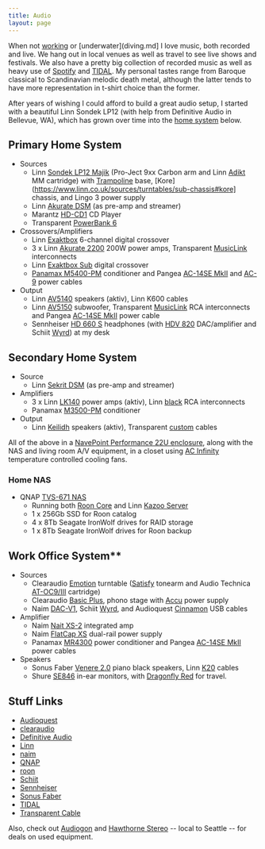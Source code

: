 ```yaml
---
title: Audio
layout: page
---
```


When not [working](work.md) or [underwater](diving.md] I love music, both recorded and live. We 
hang out in local venues as well as travel to see live shows and festivals. We also have a pretty
big collection of recorded music as well as heavy use of [Spotify](https://www.spotify.com/us/) 
and [TIDAL](https://tidal.com/). My personal tastes range from Baroque classical to Scandinavian 
melodic death metal, although the latter tends to have more representation in t-shirt choice 
than the former. 

After years of wishing I could afford to build a great audio setup, I started with a beautiful
Linn Sondek LP12 (with help from Definitive Audio in Bellevue, WA), which has grown over time
into the [home system](#primary-home-system)  below.

## Primary Home System

* Sources
  * Linn [Sondek LP12 Majik](https://www.linn.co.uk/sources/turntables/complete#majik-lp12) (Pro-Ject 9xx Carbon arm and Linn [Adikt](https://www.linn.co.uk/sources/turntables/cartridges#adikt) MM cartridge) with [Trampoline](https://www.linn.co.uk/sources/turntables/baseboards) base, [Kore](https://www.linn.co.uk/sources/turntables/sub-chassis#kore] chassis, and Lingo 3 power supply
  * Linn [Akurate DSM](https://www.linn.co.uk/sources/network-music-players/akurate) (as pre-amp and streamer)
  * Marantz [HD-CD1](https://www.us.marantz.com/us/products/pages/productdetails.aspx?catid=hificomponents&productid=hdcd1) CD Player
  * Transparent [PowerBank 6](http://transparentcable.com/products/show_product.php?recID=68&catID=6&modCAT=1)
* Crossovers/Amplifiers
  * Linn [Exaktbox](https://www.linn.co.uk/speakers-and-amps/upgrades/exaktbox#akurate-exaktbox) 6-channel digital crossover
  * 3 x Linn [Akurate 2200](https://www.linn.co.uk/speakers-and-amps/power-amps/akurate) 200W power amps, Transparent [MusicLink](http://transparentcable.com/products/show_product.php?recID=58&catID=1&perfID=4&modCAT=1) interconnects
  * Linn [Exaktbox Sub](https://www.linn.co.uk/speakers-and-amps/upgrades/exaktbox#exaktbox-sub) digital crossover
  * [Panamax M5400-PM](https://www.panamax.com/product/max-5400-power-management-w-voltage-regulation-2ru-11-outlets-M5400-PM) conditioner and Pangea [AC-14SE MkII](http://pangeaaudio.com/products.html) and [AC-9](http://pangeaaudio.com/products.html) power cables
* Output
  * Linn [AV5140](https://www.stereophile.com/content/linn-av-51-system-sght-review-specifications) speakers (aktiv), Linn K600 cables
  * Linn [AV5150](https://www.stereophile.com/content/linn-av-51-system-sght-review-specifications) subwoofer, Transparent [MusicLink](http://transparentcable.com/products/show_product.php?recID=58&catID=1&perfID=4&modCAT=1) RCA interconnects and Pangea [AC-14SE MkII](http://pangeaaudio.com/products.html) power cable
  * Sennheiser [HD 660 S](https://en-us.sennheiser.com/headphones-audiophile-high-end-hd-660-s) headphones (with [HDV 820](https://en-us.sennheiser.com/digital-headphones-amplifier-hdv-820) DAC/amplifier and Schiit [Wyrd](https://www.schiit.com/products/wyrd)) at my desk

## Secondary Home System

* Source
  * Linn [Sekrit DSM](http://docs.linn.co.uk/wiki/index.php/Sekrit_DSM) (as pre-amp and streamer)
* Amplifiers
  * 3 x Linn [LK140](http://docs.linn.co.uk/wiki/images/3/39/Lk85_lk140_info.pdf) power amps (aktiv), Linn [black](https://www.linn.co.uk/speakers-and-amps/accessories/interconnect-cables#black-interconnects) RCA interconnects
  * Panamax [M3500-PM](https://www.panamax.com/product/max-5300-power-management-2ru-11-outlets-M5300-PM) conditioner
* Output
  * Linn [Keilidh](http://www.highfidelityreview.com/linn-keilidhs-compact-tower-speakers.html) speakers (aktiv), Transparent [custom](http://transparentcable.com/products/show_product.php?recID=92&catID=4&perfID=1&modCAT=1) cables

All of the above in a [NavePoint Performance 22U enclosure](https://www.navepoint.com/navepoint-22u-600mm-depth-networking-cabinet-performance-series.html), along with the NAS and living room A/V equipment, in a closet using [AC Infinity](https://www.acinfinity.com/quiet-cabinet-fans/) temperature controlled cooling fans.

### Home NAS

* QNAP [TVS-671 NAS](https://www.qnap.com/en/product/tvs-671)
  * Running both [Roon Core](https://kb.roonlabs.com/Roon_Server_on_NAS) and Linn [Kazoo Server](https://www.linn.co.uk/software)
  * 1 x 256Gb SSD for Roon catalog
  * 4 x 8Tb Seagate IronWolf drives for RAID storage
  * 1 x 8Tb Seagate IronWolf drives for Roon backup

## Work Office System**

* Sources
  * Clearaudio [Emotion](https://clearaudio.de/en/products/turntables-emotion_se.php) turntable ([Satisfy](https://clearaudio.de/de/_archive/tonearms-satisfy.php) tonearm and Audio Technica [AT-OC9/III](https://eu.audio-technica.com/AT-OC9III) cartridge)
  * Clearaudio [Basic Plus](https://clearaudio.de/en/_archive/electronics-basic+.php), phono stage with [Accu](https://clearaudio.de/en/products/electronics-accu_power_supply+.php) power supply
  * Naim [DAC-V1](https://www.naimaudio.com/product/dac-v1), Schiit [Wyrd](https://www.schiit.com/products/wyrd), and Audioquest [Cinnamon](https://www.audioquest.com/cables/digital-cables/usb-a-to-b/cinnamon) USB cables
* Amplifier
  * Naim [Nait XS-2](https://www.naimaudio.com/product/nait-xs-2) integrated amp
  * Naim [FlatCap XS](https://www.naimaudio.com/product/flatcap-xs) dual-rail power supply
  * Panamax [MR4300](https://www.panamax.com/product/mr4300-power-management-MR4300) power conditioner and Pangea [AC-14SE MkII](http://pangeaaudio.com/products.html) power cables
* Speakers
  * Sonus Faber [Venere 2.0](https://www.sonusfaber.com/en/products/venere-20/) piano black speakers, Linn [K20](https://www.linn.co.uk/speakers-and-amps/accessories/speaker-cable#k20) cables
  * Shure [SE846](https://www.shure.com/americas/products/earphones/se-earphones/se846-sound-isolating-earphones-state-of-the-art) in-ear monitors, with [Dragonfly Red](https://www.audioquest.com/dacs/dragonfly/dragonfly-red) for travel.

## Stuff Links

* [Audioquest](https://www.audioquest.com/)
* [clearaudio](https://clearaudio.de/en/direct/index.php)
* [Definitive Audio](https://definitive.com/)
* [Linn](https://www.linn.co.uk/)
* [naim](https://www.naimaudio.com/)
* [QNAP](https://www.qnap.com/en-us/)
* [roon](https://roonlabs.com/)
* [Schiit](https://www.schiit.com/)
* [Sennheiser](https://en-us.sennheiser.com/)
* [Sonus Faber](https://www.sonusfaber.com/en/)
* [TIDAL](https://tidal.com/)
* [Transparent Cable](https://www.transparentcable.com/)

Also, check out [Audiogon](https://www.audiogon.com/) and [Hawthorne Stereo](http://hawthornestereo.com/) -- local to Seattle -- for deals on used equipment.
